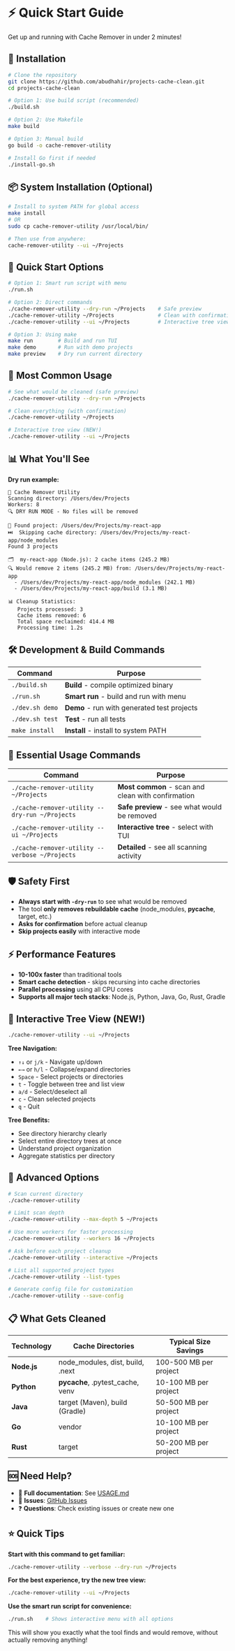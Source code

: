 # ⚡ Quick Start Guide

Get up and running with Cache Remover in under 2 minutes!

## 🚀 Installation

```bash
# Clone the repository
git clone https://github.com/abudhahir/projects-cache-clean.git
cd projects-cache-clean

# Option 1: Use build script (recommended)
./build.sh

# Option 2: Use Makefile
make build

# Option 3: Manual build
go build -o cache-remover-utility

# Install Go first if needed
./install-go.sh
```

## 📦 System Installation (Optional)

```bash
# Install to system PATH for global access
make install
# OR
sudo cp cache-remover-utility /usr/local/bin/

# Then use from anywhere:
cache-remover-utility --ui ~/Projects
```

## 🏃 Quick Start Options

```bash
# Option 1: Smart run script with menu
./run.sh

# Option 2: Direct commands
./cache-remover-utility --dry-run ~/Projects    # Safe preview
./cache-remover-utility ~/Projects              # Clean with confirmation  
./cache-remover-utility --ui ~/Projects         # Interactive tree view

# Option 3: Using make
make run        # Build and run TUI
make demo       # Run with demo projects
make preview    # Dry run current directory
```

## 💨 Most Common Usage

```bash
# See what would be cleaned (safe preview)
./cache-remover-utility --dry-run ~/Projects

# Clean everything (with confirmation)
./cache-remover-utility ~/Projects

# Interactive tree view (NEW!)
./cache-remover-utility --ui ~/Projects
```

## 📊 What You'll See

**Dry run example:**
```
🧹 Cache Remover Utility
Scanning directory: /Users/dev/Projects
Workers: 8
🔍 DRY RUN MODE - No files will be removed

📁 Found project: /Users/dev/Projects/my-react-app
⏭️  Skipping cache directory: /Users/dev/Projects/my-react-app/node_modules
Found 3 projects

🗂️  my-react-app (Node.js): 2 cache items (245.2 MB)
🔍 Would remove 2 items (245.2 MB) from: /Users/dev/Projects/my-react-app
  - /Users/dev/Projects/my-react-app/node_modules (242.1 MB)
  - /Users/dev/Projects/my-react-app/build (3.1 MB)

📊 Cleanup Statistics:
   Projects processed: 3
   Cache items removed: 6
   Total space reclaimed: 414.4 MB
   Processing time: 1.2s
```

## 🛠️ Development & Build Commands

| Command | Purpose |
|---------|---------|
| `./build.sh` | **Build** - compile optimized binary |
| `./run.sh` | **Smart run** - build and run with menu |
| `./dev.sh demo` | **Demo** - run with generated test projects |
| `./dev.sh test` | **Test** - run all tests |
| `make install` | **Install** - install to system PATH |

## 🎯 Essential Usage Commands

| Command | Purpose |
|---------|---------|
| `./cache-remover-utility ~/Projects` | **Most common** - scan and clean with confirmation |
| `./cache-remover-utility --dry-run ~/Projects` | **Safe preview** - see what would be removed |
| `./cache-remover-utility --ui ~/Projects` | **Interactive tree** - select with TUI |
| `./cache-remover-utility --verbose ~/Projects` | **Detailed** - see all scanning activity |

## 🛡️ Safety First

- **Always start with `-dry-run`** to see what would be removed
- The tool **only removes rebuildable cache** (node_modules, __pycache__, target, etc.)
- **Asks for confirmation** before actual cleanup
- **Skip projects easily** with interactive mode

## ⚡ Performance Features

- **10-100x faster** than traditional tools
- **Smart cache detection** - skips recursing into cache directories
- **Parallel processing** using all CPU cores
- **Supports all major tech stacks**: Node.js, Python, Java, Go, Rust, Gradle

## 🌳 Interactive Tree View (NEW!)

```bash
./cache-remover-utility --ui ~/Projects
```

**Tree Navigation:**
- `↑↓` or `j/k` - Navigate up/down
- `←→` or `h/l` - Collapse/expand directories
- `Space` - Select projects or directories
- `t` - Toggle between tree and list view
- `a/d` - Select/deselect all
- `c` - Clean selected projects
- `q` - Quit

**Tree Benefits:**
- See directory hierarchy clearly
- Select entire directory trees at once
- Understand project organization
- Aggregate statistics per directory

## 🔧 Advanced Options

```bash
# Scan current directory
./cache-remover-utility

# Limit scan depth
./cache-remover-utility --max-depth 5 ~/Projects

# Use more workers for faster processing
./cache-remover-utility --workers 16 ~/Projects

# Ask before each project cleanup
./cache-remover-utility --interactive ~/Projects

# List all supported project types
./cache-remover-utility --list-types

# Generate config file for customization
./cache-remover-utility --save-config
```

## 📋 What Gets Cleaned

| Technology | Cache Directories | Typical Size Savings |
|------------|-------------------|---------------------|
| **Node.js** | node_modules, dist, build, .next | 100-500 MB per project |
| **Python** | __pycache__, .pytest_cache, venv | 10-100 MB per project |  
| **Java** | target (Maven), build (Gradle) | 50-500 MB per project |
| **Go** | vendor | 10-100 MB per project |
| **Rust** | target | 50-200 MB per project |

## 🆘 Need Help?

- 📖 **Full documentation**: See [USAGE.md](USAGE.md)
- 🐛 **Issues**: [GitHub Issues](https://github.com/abudhahir/projects-cache-clean/issues)
- ❓ **Questions**: Check existing issues or create new one

## ⭐ Quick Tips

**Start with this command to get familiar:**
```bash
./cache-remover-utility --verbose --dry-run ~/Projects
```

**For the best experience, try the new tree view:**
```bash 
./cache-remover-utility --ui ~/Projects
```

**Use the smart run script for convenience:**
```bash 
./run.sh    # Shows interactive menu with all options
```

This will show you exactly what the tool finds and would remove, without actually removing anything!